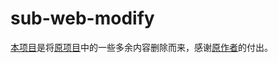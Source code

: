 # sub-web-modify
[本项目](https://github.com/moyuwuhen601/sub-web-modify)是将[原项目](https://github.com/youshandefeiyang/sub-web-modify)中的一些多余内容删除而来，感谢[原作者](https://github.com/youshandefeiyang)的付出。